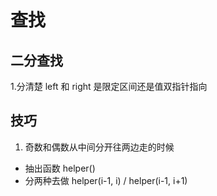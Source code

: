 # 查找

## 二分查找

1.分清楚 left 和 right 是限定区间还是值双指针指向

## 技巧

1. 奇数和偶数从中间分开往两边走的时候

- 抽出函数 helper()
- 分两种去做 helper(i-1, i) / helper(i-1, i+1)
